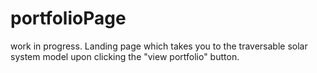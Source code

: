 # portfolioPage

work in progress. Landing page which takes you to the traversable solar system model upon clicking the "view portfolio" button.
